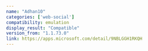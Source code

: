 ```yaml
---
name: "Adhan10"
categories: ['web-social']
compatibility: emulation
display_result: "Compatible"
version_from: "1.1.73.0"
link: https://apps.microsoft.com/detail/9NBLGGH1RKQH
---
```

